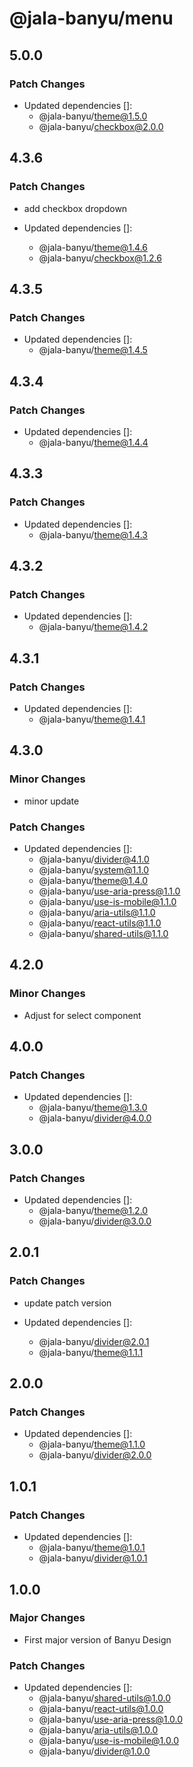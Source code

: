 # @jala-banyu/menu

## 5.0.0

### Patch Changes

- Updated dependencies []:
  - @jala-banyu/theme@1.5.0
  - @jala-banyu/checkbox@2.0.0

## 4.3.6

### Patch Changes

- add checkbox dropdown

- Updated dependencies []:
  - @jala-banyu/theme@1.4.6
  - @jala-banyu/checkbox@1.2.6

## 4.3.5

### Patch Changes

- Updated dependencies []:
  - @jala-banyu/theme@1.4.5

## 4.3.4

### Patch Changes

- Updated dependencies []:
  - @jala-banyu/theme@1.4.4

## 4.3.3

### Patch Changes

- Updated dependencies []:
  - @jala-banyu/theme@1.4.3

## 4.3.2

### Patch Changes

- Updated dependencies []:
  - @jala-banyu/theme@1.4.2

## 4.3.1

### Patch Changes

- Updated dependencies []:
  - @jala-banyu/theme@1.4.1

## 4.3.0

### Minor Changes

- minor update

### Patch Changes

- Updated dependencies []:
  - @jala-banyu/divider@4.1.0
  - @jala-banyu/system@1.1.0
  - @jala-banyu/theme@1.4.0
  - @jala-banyu/use-aria-press@1.1.0
  - @jala-banyu/use-is-mobile@1.1.0
  - @jala-banyu/aria-utils@1.1.0
  - @jala-banyu/react-utils@1.1.0
  - @jala-banyu/shared-utils@1.1.0

## 4.2.0

### Minor Changes

- Adjust for select component

## 4.0.0

### Patch Changes

- Updated dependencies []:
  - @jala-banyu/theme@1.3.0
  - @jala-banyu/divider@4.0.0

## 3.0.0

### Patch Changes

- Updated dependencies []:
  - @jala-banyu/theme@1.2.0
  - @jala-banyu/divider@3.0.0

## 2.0.1

### Patch Changes

- update patch version

- Updated dependencies []:
  - @jala-banyu/divider@2.0.1
  - @jala-banyu/theme@1.1.1

## 2.0.0

### Patch Changes

- Updated dependencies []:
  - @jala-banyu/theme@1.1.0
  - @jala-banyu/divider@2.0.0

## 1.0.1

### Patch Changes

- Updated dependencies []:
  - @jala-banyu/theme@1.0.1
  - @jala-banyu/divider@1.0.1

## 1.0.0

### Major Changes

- First major version of Banyu Design

### Patch Changes

- Updated dependencies []:
  - @jala-banyu/shared-utils@1.0.0
  - @jala-banyu/react-utils@1.0.0
  - @jala-banyu/use-aria-press@1.0.0
  - @jala-banyu/aria-utils@1.0.0
  - @jala-banyu/use-is-mobile@1.0.0
  - @jala-banyu/divider@1.0.0
